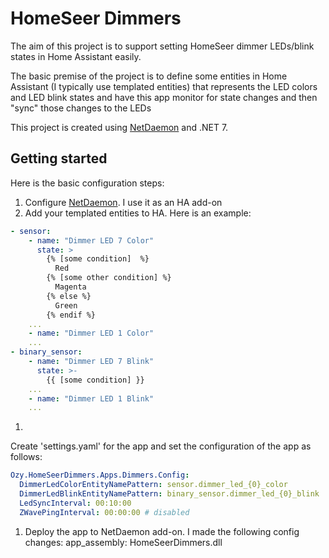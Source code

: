 # HomeSeer Dimmers
The aim of this project is to support setting HomeSeer dimmer LEDs/blink states in Home Assistant easily.

The basic premise of the project is to define some entities in Home Assistant (I typically use templated entities) that represents the LED colors and LED blink states 
and have this app monitor for state changes and then "sync" those changes to the LEDs

This project is created using [NetDaemon](https://netdaemon.xyz/)  and .NET 7.

## Getting started

Here is the basic configuration steps:
1. Configure [NetDaemon](https://netdaemon.xyz/). I use it as an HA add-on
1. Add your templated entities to HA. Here is an example:
```YAML
- sensor:
    - name: "Dimmer LED 7 Color"
      state: >
        {% [some condition]  %}
          Red
        {% [some other condition] %}
          Magenta
        {% else %}
          Green
        {% endif %}
    ...
    - name: "Dimmer LED 1 Color"
    ...
- binary_sensor:
    - name: "Dimmer LED 7 Blink"
      state: >-
        {{ [some condition] }}
    ...
    - name: "Dimmer LED 1 Blink"
    ...
```

1.
Create 'settings.yaml' for the app and set the configuration of the app as follows:
```YAML
Ozy.HomeSeerDimmers.Apps.Dimmers.Config:
  DimmerLedColorEntityNamePattern: sensor.dimmer_led_{0}_color
  DimmerLedBlinkEntityNamePattern: binary_sensor.dimmer_led_{0}_blink
  LedSyncInterval: 00:10:00
  ZWavePingInterval: 00:00:00 # disabled
```

1. Deploy the app to NetDaemon add-on. I made the following config changes:
    app_assembly: HomeSeerDimmers.dll
